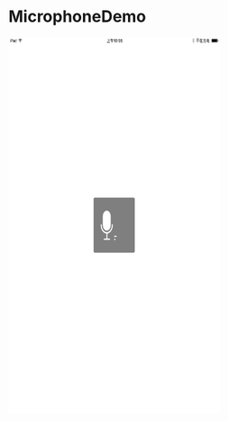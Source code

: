 # MicrophoneDemo
<img src="https://github.com/wangwei123456/MicrophoneDemo/blob/master/MicrophoneDemo/screenshots/IMG_0789.PNG"  width="375" height="667" />


